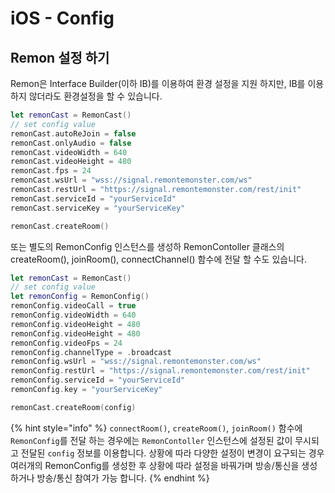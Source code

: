 # iOS - Config

## Remon 설정 하기 

Remon은 Interface Builder\(이하 IB\)를 이용하여 환경 설정을 지원 하지만, IB를 이용하지 않더라도 환경설정을 할 수 있습니다. 

```swift
let remonCast = RemonCast()
// set config value
remonCast.autoReJoin = false
remonCast.onlyAudio = false
remonCast.videoWidth = 640
remonCast.videoHeight = 480
remonCast.fps = 24
remonCast.wsUrl = "wss://signal.remontemonster.com/ws"
remonCast.restUrl = "https://signal.remontemonster.com/rest/init"
remonCast.serviceId = "yourServiceId"
remonCast.serviceKey = "yourServiceKey"

remonCast.createRoom()
```

또는 별도의 RemonConfig 인스턴스를 생성하 RemonContoller 클래스의 createRoom\(\), joinRoom\(\), connectChannel\(\)  함수에 전달 할 수도 있습니다.

```swift
let remonCast = RemonCast()
// set config value
let remonConfig = RemonConfig()
remonConfig.videoCall = true
remonConfig.videoWidth = 640
remonConfig.videoHeight = 480
remonConfig.videoHeight = 480
remonConfig.videoFps = 24
remonConfig.channelType = .broadcast
remonConfig.wsUrl = "wss://signal.remontemonster.com/ws"
remonConfig.restUrl = "https://signal.remontemonster.com/rest/init"
remonConfig.serviceId = "yourServiceId"
remonConfig.key = "yourServiceKey"

remonCast.createRoom(config)
```

{% hint style="info" %}
`connectRoom()`, `createRoom()`, `joinRoom()` 함수에 `RemonConfig`를 전달 하는 경우에는  `RemonContoller` 인스턴스에 설정된 값이 무시되고 전달된 `config` 정보를 이용합니다. 상황에 따라 다양한 설정이 변경이 요구되는 경우 여러개의 RemonConfig를 생성한 후 상황에 따라 설정을 바꿔가며 방송/통신을 생성 하거나 방송/통신 참여가 가능 합니다.
{% endhint %}



